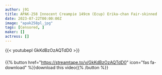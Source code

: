 ```yaml
---
author: j91
title: APAK-258 Innocent Creampie 149cm (Ecup) Erika-chan Fair-skinned Beautiful Big Breasts Crunchy Nipples Demon Fucking Fierce Iki ♂ # Off Paco Daughter And Hotel Cage Erika Kuromiya Horny Climax SEX
date: 2023-07-22T00:00:00Z
image: "apak258pl.jpg"
tags: [Censored, ]
maker: []
actress: []
---
```



{{< youtubepl GkKdBzOzAQTdD0 >}}
###

{{% button href="https://streamtape.to/v/GkKdBzOzAQTdD0" icon="fas fa-download" %}}download this video{{% /button %}}
